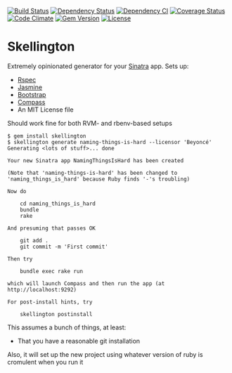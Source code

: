 [![Build Status](http://img.shields.io/travis/pikesley/skellington.svg?style=flat-square)](https://travis-ci.org/pikesley/skellington)
[![Dependency Status](http://img.shields.io/gemnasium/pikesley/skellington.svg?style=flat-square)](https://gemnasium.com/pikesley/skellington)
[![Dependency CI](http://dependencyci.com/github/pikesley/skellington/badge?style=flat-square)](http://dependencyci.com/github/pikesley/skellington)
[![Coverage Status](http://img.shields.io/coveralls/pikesley/skellington.svg?style=flat-square)](https://coveralls.io/r/pikesley/skellington)
[![Code Climate](http://img.shields.io/codeclimate/github/pikesley/skellington.svg?style=flat-square)](https://codeclimate.com/github/pikesley/skellington)
[![Gem Version](http://img.shields.io/gem/v/skellington.svg?style=flat-square)](https://rubygems.org/gems/skellington)
[![License](http://img.shields.io/:license-mit-blue.svg?style=flat-square)](http://pikesley.mit-license.org)

# Skellington

Extremely opinionated generator for your [Sinatra](http://www.sinatrarb.com/) app. Sets up:

* [Rspec](http://rspec.info/)
* [Jasmine](http://jasmine.github.io/2.0/introduction.html)
* [Bootstrap](http://getbootstrap.com/)
* [Compass](http://compass-style.org/)
* An MIT License file

Should work fine for both RVM- and rbenv-based setups

    $ gem install skellington
    $ skellington generate naming-things-is-hard --licensor 'Beyoncé'
    Generating <lots of stuff>... done

    Your new Sinatra app NamingThingsIsHard has been created

    (Note that 'naming-things-is-hard' has been changed to 'naming_things_is_hard' because Ruby finds '-'s troubling)

    Now do

        cd naming_things_is_hard
        bundle
        rake

    And presuming that passes OK

        git add .
        git commit -m 'First commit'

    Then try

        bundle exec rake run

    which will launch Compass and then run the app (at http://localhost:9292)

    For post-install hints, try

        skellington postinstall

This assumes a bunch of things, at least:

* That you have a reasonable git installation

Also, it will set up the new project using whatever version of ruby is cromulent when you run it
